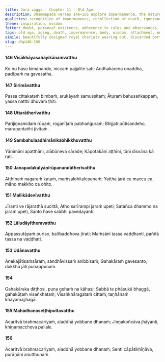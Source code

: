 ```yaml
---
title: Jarā vagga - Chapter 11 - Old Age
description: Dhammapada verses 146–156 explore impermanence, the nature of the body, and the inevitability of aging and death. Through metaphors of a world ablaze, a decaying body, the house-builder and a city of bones, they point to life's transience and the futility of clinging to sensual pleasures. The verses highlight the cultivation of wisdom, detachment, and the pursuit of an unconditioned state beyond constructs, contrasting fleeting youth and inevitable old age with the timeless teachings that lead to liberation.
qualities: recognition of impermanence, recollection of death, ignorance, recognition of unattractiveness, wisdom
theme: inspiration, wisdom
fetter: doubt, personal existence, adherence to rules and observances, conceit, ill will, sensual desire, ignorance
tags: old age, aging, death, impermanence, body, wisdom, attachment, unconditioned, liberation, Dhamma, sages, dhp
simile: beautifully designed royal chariots wearing out, discarded bottle gourds of the autumn season, house-builder, city built of bones and plastered with flesh and blood, brooding like old herons in a pond depleted of fish, a perpetually ablaze world
slug: dhp146-156
---
```


#### 146 Visākhāyasahāyikānaṁvatthu

Ko nu hāso kimānando,
niccaṁ pajjalite sati;
Andhakārena onaddhā,
padīpaṁ na gavesatha.

#### 147 Sirimāvatthu

Passa cittakataṁ bimbaṁ,
arukāyaṁ samussitaṁ;
Āturaṁ bahusaṅkappaṁ,
yassa natthi dhuvaṁ ṭhiti.

#### 148 Uttarātherīvatthu

Parijiṇṇamidaṁ rūpaṁ,
roganīḷaṁ pabhaṅguraṁ;
Bhijjati pūtisandeho,
maraṇantañhi jīvitaṁ.

#### 149 Sambahulaadhimānikabhikkhuvatthu

Yānimāni apatthāni,
alābūneva sārade;
Kāpotakāni aṭṭhīni,
tāni disvāna kā rati.

#### 150 Janapadakalyāṇīrūpanandātherīvatthu

Aṭṭhīnaṁ nagaraṁ kataṁ,
maṁsalohitalepanaṁ;
Yattha jarā ca maccu ca,
māno makkho ca ohito.

#### 151 Mallikādevīvatthu

Jīranti ve rājarathā sucittā,
Atho sarīrampi jaraṁ upeti;
Satañca dhammo na jaraṁ upeti,
Santo have sabbhi pavedayanti.

#### 152 Lāḷudāyītheravatthu

Appassutāyaṁ puriso,
balībaddhova jīrati;
Maṁsāni tassa vaḍḍhanti,
paññā tassa na vaḍḍhati.

#### 153 Udānavatthu

Anekajātisaṁsāraṁ,
sandhāvissaṁ anibbisaṁ;
Gahakāraṁ gavesanto,
dukkhā jāti punappunaṁ.

#### 154

Gahakāraka diṭṭhosi,
puna gehaṁ na kāhasi;
Sabbā te phāsukā bhaggā,
gahakūṭaṁ visaṅkhataṁ;
Visaṅkhāragataṁ cittaṁ,
taṇhānaṁ khayamajjhagā.

#### 155 Mahādhanaseṭṭhiputtavatthu

Acaritvā brahmacariyaṁ,
aladdhā yobbane dhanaṁ;
Jiṇṇakoñcāva jhāyanti,
khīṇamaccheva pallale.

#### 156

Acaritvā brahmacariyaṁ,
aladdhā yobbane dhanaṁ;
Senti cāpātikhīṇāva,
purāṇāni anutthunaṁ.
